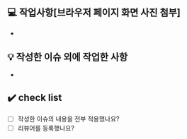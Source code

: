 ## 💻 작업사항[브라우저 페이지 화면 사진 첨부]

-

## 💡 작성한 이슈 외에 작업한 사항

-

## ✔️ check list

- [ ] 작성한 이슈의 내용을 전부 적용했나요?
- [ ] 리뷰어를 등록했나요?
